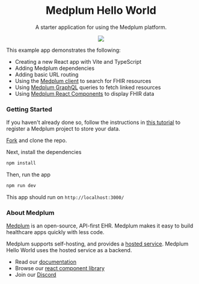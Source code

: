 <h1 align="center">Medplum Hello World</h1>
<p align="center">A starter application for using the Medplum platform.</p>
<p align="center">
<a href="https://github.com/medplum/medplum-hello-world/blob/main/LICENSE.txt">
    <img src="https://img.shields.io/badge/license-Apache-blue.svg" />
  </a>
</p>

This example app demonstrates the following:

- Creating a new React app with Vite and TypeScript
- Adding Medplum dependencies
- Adding basic URL routing
- Using the [Medplum client](https://www.medplum.com/docs/sdk/classes/MedplumClient) to search for FHIR resources
- Using [Medplum GraphQL](https://graphiql.medplum.com/) queries to fetch linked resources
- Using [Medplum React Components](https://storybook.medplum.com/?path=/docs/medplum-introduction--docs) to display FHIR data

### Getting Started

If you haven't already done so, follow the instructions in [this tutorial](https://www.medplum.com/docs/tutorials/app/register) to register a Medplum project to store your data.

[Fork](https://github.com/medplum/medplum-hello-world/fork) and clone the repo.

Next, install the dependencies

```bash
npm install
```

Then, run the app

```bash
npm run dev
```

This app should run on `http://localhost:3000/`

### About Medplum

[Medplum](https://www.medplum.com/) is an open-source, API-first EHR. Medplum makes it easy to build healthcare apps quickly with less code.

Medplum supports self-hosting, and provides a [hosted service](https://app.medplum.com/). Medplum Hello World uses the hosted service as a backend.

- Read our [documentation](https://www.medplum.com/docs)
- Browse our [react component library](https://docs.medplum.com/storybook/index.html?)
- Join our [Discord](https://discord.gg/medplum)

